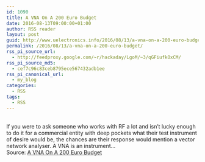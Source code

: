 ```yaml
---
id: 1090
title: A VNA On A 200 Euro Budget
date: 2016-08-13T09:00:00+01:00
author: RSS reader
layout: post
guid: http://www.uelectronics.info/2016/08/13/a-vna-on-a-200-euro-budget/
permalink: /2016/08/13/a-vna-on-a-200-euro-budget/
rss_pi_source_url:
  - http://feedproxy.google.com/~r/hackaday/LgoM/~3/qGFiufkOxCM/
rss_pi_source_md5:
  - cef7c96c83ceb8795ece567432adb1ee
rss_pi_canonical_url:
  - my_blog
categories:
  - RSS
tags:
  - RSS
---
```

&#013;  
If you were to ask someone who works with RF a lot and isn’t lucky enough to do it for a commercial entity with deep pockets what their test instrument of desire would be, the chances are their response would mention a vector network analyser. A VNA is an instrument…&#013;  
Source: <a href="http://feedproxy.google.com/~r/hackaday/LgoM/~3/qGFiufkOxCM/" target="_blank">A VNA On A 200 Euro Budget</a>